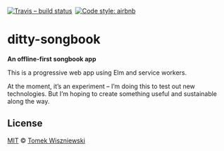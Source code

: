 [![Travis – build status
](https://img.shields.io/travis/magnificat/ditty/master.svg?style=flat-square
)](https://travis-ci.org/magnificat/ditty
) [![Code style: airbnb
](https://img.shields.io/badge/code%20style-airbnb-777777.svg?style=flat-square
)](https://github.com/airbnb/javascript
)


# ditty-songbook

**An offline-first songbook app**

This is a progressive web app using Elm and service workers.

At the moment, it’s an experiment – I’m doing this to test out new technologies. But I’m hoping to create something useful and sustainable along the way.


## License

[MIT](./License.md) © [Tomek Wiszniewski](https://github.com/tomekwi)
